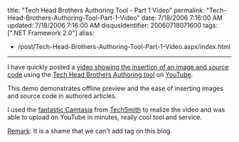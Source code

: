 title: "Tech Head Brothers Authoring Tool - Part 1 Video"
permalink: "Tech-Head-Brothers-Authoring-Tool-Part-1-Video"
date: 7/18/2006 7:16:00 AM
updated: 7/18/2006 7:16:00 AM
disqusIdentifier: 20060718071600
tags: [".NET Framework 2.0"]
alias:
 - /post/Tech-Head-Brothers-Authoring-Tool-Part-1-Video.aspx/index.html
---
I have quickly posted a [video showing the insertion of an image and source code](http://www.youtube.com/watch?v=pqLqv_sSOgo) using the [Tech Head Brothers Authoring tool](http://www.codeplex.com/Wiki/View.aspx?ProjectName=THBAuthoring) on [YouTube](http://youtube.com).

This demo demonstrates offline preview and the ease of inserting images and source code in authored articles.
<!-- more -->

I used the [fantastic Camtasia](http://www.techsmith.com/camtasia.asp) from [TechSmith](http://www.techsmith.com/) to realize the video and was able to upload on YouTube in minutes, really cool tool and service.

<u>Remark</u>: It is a shame that we can't add <object> tag on this blog.
